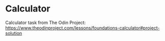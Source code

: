 # Calculator

Calculator task from The Odin Project: https://www.theodinproject.com/lessons/foundations-calculator#project-solution